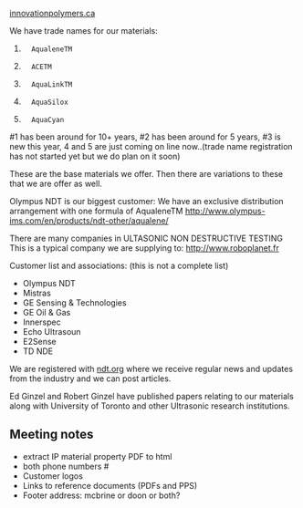 
[innovationpolymers.ca](http://innovationpolymers.ca)


We have trade names for our materials:

1.       AqualeneTM
2.       ACETM
3.       AquaLinkTM
4.       AquaSilox
5.       AquaCyan

#1 has been around for 10+ years,   #2 has  been around for  5 years,  #3 is new this year,  4 and 5 are just coming on line now..(trade name registration has not started yet but we do plan on it soon)

These are the base materials we offer.  Then there are variations to these that we are offer as well.

Olympus NDT  is our biggest customer:  We have an exclusive distribution arrangement with one formula of AqualeneTM
http://www.olympus-ims.com/en/products/ndt-other/aqualene/

There are many companies in ULTASONIC NON DESTRUCTIVE TESTING                 
This is a typical company we are supplying to: http://www.roboplanet.fr

Customer list and associations: (this is not a complete list)

* Olympus NDT
* Mistras
* GE Sensing & Technologies
* GE Oil & Gas
* Innerspec
* Echo Ultrasoun
* E2Sense
* TD NDE

We are registered with [ndt.org](https://www.ndt.org/newsletter.asp) where we receive regular news and updates from the industry and we can post articles.


Ed Ginzel and Robert Ginzel have published papers relating to our materials along with University of Toronto and other Ultrasonic research institutions.


## Meeting notes
* extract IP material property PDF to html
* both phone numbers #
* Customer logos
* Links to reference documents (PDFs and PPS)
* Footer address: mcbrine or doon or both?